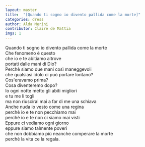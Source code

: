 ```yaml
---
layout: master
title:  "[Quando ti sogno io divento pallida come la morte]"
categories: dress
author: Alda Merini
contributor: Claire de Mattia
imgs: 1
---
```


Quando ti sogno io divento pallida come la morte  
Che fenomeno è questo  
che io e te abitiamo altrove  
portati dalle mani di Dio?  
Perchè siamo due mani così maneggevoli  
che qualsiasi idolo ci può portare lontano?  
Cos'eravamo prima?  
Cosa diventeremo dopo?  
Io ogni notte metto gli abiti migliori  
e tu me li togli  
ma non riuscirai mai a far di me una schiava  
Anche nuda io vesto come una regina  
perchè io e te non pecchiamo mai  
perchè io e te non ci siamo mai visti  
Eppure ci vediamo ogni giorno  
eppure siamo talmente poveri  
che non dobbiamo più neanche comperare la morte  
perchè la vita ce la regala.  



